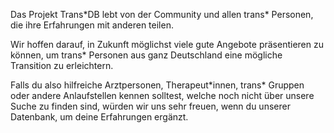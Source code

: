 Das Projekt Trans\*DB lebt von der Community und allen trans\* Personen, die ihre Erfahrungen mit anderen teilen.

Wir hoffen darauf, in Zukunft möglichst viele gute Angebote präsentieren zu können,
um trans\* Personen aus ganz Deutschland eine mögliche Transition zu erleichtern.

Falls du also hilfreiche Arztpersonen, Therapeut\*innen, trans\* Gruppen oder andere Anlaufstellen kennen solltest,
welche noch nicht über unsere Suche zu finden sind, würden wir uns sehr freuen, wenn du unserer Datenbank, um deine Erfahrungen ergänzt.
